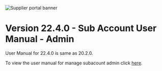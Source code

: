 ![Supplier portal banner](../../../../images/banner-supplier-portal.jpg)

# Version 22.4.0 - Sub Account User Manual - Admin

User Manual for 22.4.0 is same as 20.2.0. 

To view the user manual for manage subacount admin click [here](../20.2.0/usermanual-supplierportal-manage_subaccount-admin.md).

